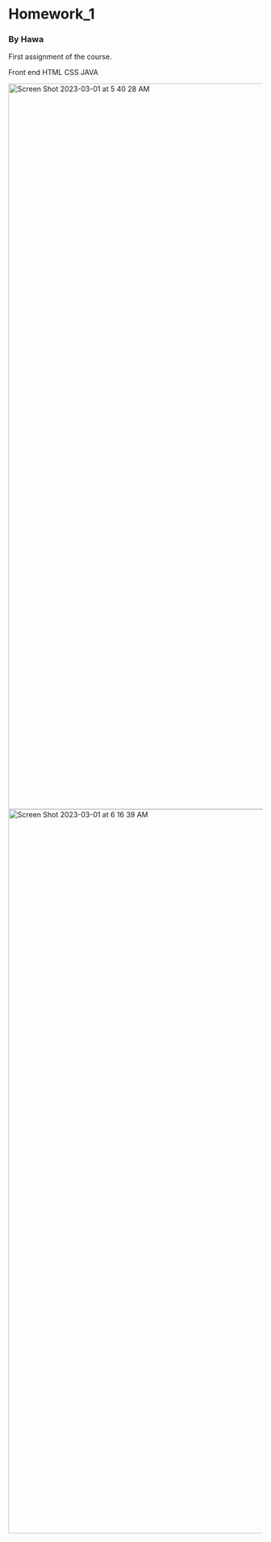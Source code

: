 # Homework_1
### By Hawa 

First assignment of the course.

Front end
  HTML
  CSS
  JAVA

<img width="1439" alt="Screen Shot 2023-03-01 at 5 40 28 AM" src="https://user-images.githubusercontent.com/113000340/222165027-f6426a68-c9bd-4979-b1db-178d9f26dee2.png">


<img width="1436" alt="Screen Shot 2023-03-01 at 6 16 39 AM" src="https://user-images.githubusercontent.com/113000340/222166343-0592aa9b-dc79-44be-9c1b-e7bcf5c8837f.png">
